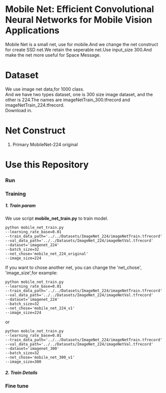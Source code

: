 # Mobile Net: Efficient Convolutional Neural Networks for Mobile Vision Applications
Mobile Net is a small net, use for mobile.And we change the net construct for create SSD net.We retain the seperable net.Use input_size 300.And make the net more useful for Space Message.
# Dataset
We use image net data,for 1000 class.  
And we have two types dataset, one is 300 size image dataset, and the other is 224.The names are imageNetTrain_300.tfrecord and imageNetTrain_224.tfrecord.  
Download in.
# Net Construct
1. Primary MobileNet-224 original

# Use this Repository
### Run

### Training
##### 1. Train param
We use script **mobile_net_train.py** to train model.  
```
python mobile_net_train.py
--learning_rate_base=0.01  
--train_data_path='../../Datasets/ImageNet_224/imageNetTrain.tfrecord'
--val_data_path='../../Datasets/ImageNet_224/imageNetVal.tfrecord' 
--dataset='imagenet_224'
--batch_size=32
--net_chose='mobile_net_224_original'
--image_size=224
```
If you want to chose another net, you can change the 'net_chose', 'image_size',for example:  
```
python mobile_net_train.py
--learning_rate_base=0.01  
--train_data_path='../../Datasets/ImageNet_224/imageNetTrain.tfrecord'
--val_data_path='../../Datasets/ImageNet_224/imageNetVal.tfrecord' 
--dataset='imagenet_224'
--batch_size=32
--net_chose='mobile_net_224_v1'
--image_size=224
```
or
```
python mobile_net_train.py
--learning_rate_base=0.01  
--train_data_path='../../Datasets/ImageNet_224/imageNetTrain.tfrecord'
--val_data_path='../../Datasets/ImageNet_224/imageNetVal.tfrecord' 
--dataset='imagenet_300'
--batch_size=32
--net_chose='mobile_net_300_v1'
--image_size=300
```

##### 2. Train Details


### Fine tune